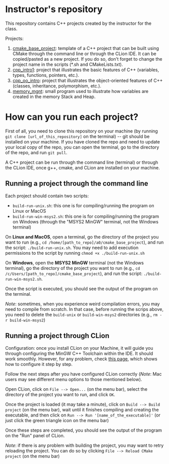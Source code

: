 # Instructor's repository

This repository contains C++ projects created by the instructor for the class.

Projects:
1. [cmake_base_project](cmake_base_project): template of a C++ project that can be built using CMake through the command line or through the CLion IDE. It can be copied/pasted as a new project. If you do so, don't forget to change the project name in the scripts (*.sh and CMakeLists.txt).
2. [cpp_intro1](cpp_intro1): project that illustrates the basic features of C++ (variables, types, functions, pointers, etc.).
3. [cpp_oo_intro](cpp_oo_intro): project that illustrates the object-oriented features of C++ (classes, inheritance, polymorphism, etc.).
4. [memory_mgnt](memory_mgnt): small program used to illustrate how variables are created in the memory Stack and Heap.

# How can you run each project?

First of all, you need to clone this repository on your machine (by running `git clone [url_of_this_repository]` on the terminal) -- git should be installed on your machine. 
If you have cloned the repo and need to update your local copy of the repo, you can open the terminal, go to the directory of the repo, and run `git pull`.

A C++ project can be run through the command line (terminal) or through the CLion IDE, once g++, cmake, and CLion are installed on your machine.

## Running a project through the command line

Each project should contain two scripts:
* `build-run-unix.sh`: this one is for compiling/running the program on Linux or MacOS
* `build-run-win-msys2.sh`: this one is for compiling/running the program on Windows (through the "MSYS2 MinGW" terminal, not the Windows terminal)

On **Linux and MacOS**, open a terminal, go the directory of the project you want to run (e.g., `cd /home/[path_to_repo]/a0/cmake_base_project`), and run the script: `./build-run-unix.sh`. 
You may need to add execution permissions to the script by running `chmod +x ./build-run-unix.sh`

On **Windows**, open the **MSYS2 MinGW** terminal (not the Windows terminal), go the directory of the project you want to run (e.g., `cd /c/Users/[path_to_repo]/cmake_base_project`), and run the script: `./build-run-win-msys2.sh`. 

Once the script is executed, you should see the output of the program on the terminal.

*Note*: sometimes, when you experience weird compilation errors, you may need to compile from scratch. In that case, before running the scrips above, you need to delete the `build-unix` or `build-win-msys2` directories (e.g., `rm -r build-win-msys2`)

## Running a project through CLion

Configuration: once you install CLion on your Machine, it will guide you through configuring the MinGW C++ Toolchain within the IDE. It should work smoothly. However, for any problem, check [this page](https://www.jetbrains.com/help/clion/quick-tutorial-on-configuring-clion-on-windows.html#MinGW), which shows how to configure it step by step.

Follow the next steps after you have configured CLion correctly (*Note*: Mac users may see different menu options to those mentioned below).

Open CLion, click on `File --> Open...` (on the menu bar), select the directory of the project you want to run, and click `OK`.

Once the project is loaded (it may take a minute), click on `Build --> Build project` (on the menu bar), wait until it finishes compiling and creating the executable, and then click on `Run --> Run '[name_of_the_executable]'` (or just click the green triangle icon on the menu bar)

Once these steps are completed, you should see the output of the program on the "Run" panel of CLion.

*Note*: if there is any problem with building the project, you may want to retry reloading the project. You can do so by clicking `File --> Reload CMake project` (on the menu bar)
